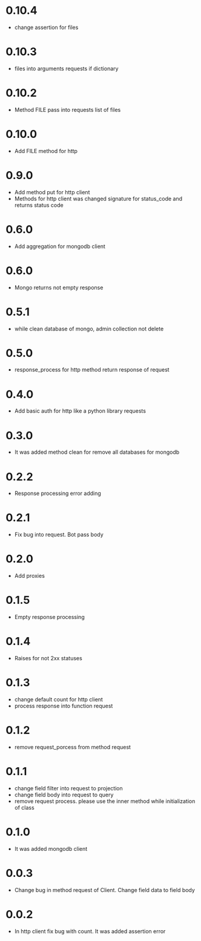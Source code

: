 # 0.10.4

* change assertion for files

# 0.10.3

* files into arguments requests if dictionary

# 0.10.2

* Method FILE pass into requests list of files

# 0.10.0

* Add FILE method for http

# 0.9.0

* Add method put for http client
* Methods for http client was changed signature for status_code and returns status code

# 0.6.0

* Add aggregation for mongodb client

# 0.6.0

* Mongo returns not empty response

# 0.5.1

* while clean database of mongo, admin collection not delete

# 0.5.0

* response_process for http method return response of request

# 0.4.0

* Add basic auth for http like a python library requests

# 0.3.0

* It was added method clean for remove all databases for mongodb

# 0.2.2

* Response processing error adding

# 0.2.1

* Fix bug into request. Bot pass body

# 0.2.0

* Add proxies

# 0.1.5

* Empty response processing

# 0.1.4

* Raises for not 2xx statuses

# 0.1.3

* change default count for http client
* process response into function request

# 0.1.2

* remove request_porcess from method request

# 0.1.1

* change field filter into request to projection
* change field body into request to query
* remove request process. please use the inner method while initialization of class

# 0.1.0

* It was added mongodb client

# 0.0.3

* Change bug in method request of Client. Change field data to field body

# 0.0.2

* In http client fix bug with count. It was added assertion error
 
